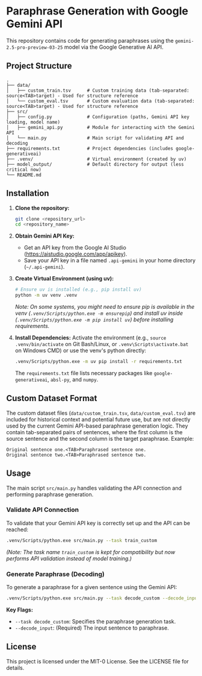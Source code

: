 # Paraphrase Generation with Google Gemini API

This repository contains code for generating paraphrases using the `gemini-2.5-pro-preview-03-25` model via the Google Generative AI API.

## Project Structure

```
.
├── data/
│   ├── custom_train.tsv      # Custom training data (tab-separated: source<TAB>target) - Used for structure reference
│   └── custom_eval.tsv       # Custom evaluation data (tab-separated: source<TAB>target) - Used for structure reference
├── src/
│   ├── config.py             # Configuration (paths, Gemini API key loading, model name)
│   ├── gemini_api.py         # Module for interacting with the Gemini API
│   └── main.py               # Main script for validating API and decoding
├── requirements.txt          # Project dependencies (includes google-generativeai)
├── .venv/                    # Virtual environment (created by uv)
├── model_output/             # Default directory for output (less critical now)
└── README.md
```

## Installation

1.  **Clone the repository:**
    ```bash
    git clone <repository_url>
    cd <repository_name>
    ```

2.  **Obtain Gemini API Key:**
    *   Get an API key from the Google AI Studio (https://aistudio.google.com/app/apikey).
    *   Save your API key in a file named `.api-gemini` in your home directory (`~/.api-gemini`).

3.  **Create Virtual Environment (using uv):**
    ```bash
    # Ensure uv is installed (e.g., pip install uv)
    python -m uv venv .venv
    ```
    *Note: On some systems, you might need to ensure pip is available in the venv (`.venv/Scripts/python.exe -m ensurepip`) and install uv inside (`.venv/Scripts/python.exe -m pip install uv`) before installing requirements.*

4.  **Install Dependencies:**
    Activate the environment (e.g., `source .venv/bin/activate` on Git Bash/Linux, or `.venv\Scripts\activate.bat` on Windows CMD) or use the venv's python directly:
    ```bash
    .venv/Scripts/python.exe -m uv pip install -r requirements.txt
    ```
    The `requirements.txt` file lists necessary packages like `google-generativeai`, `absl-py`, and `numpy`.

## Custom Dataset Format

The custom dataset files (`data/custom_train.tsv`, `data/custom_eval.tsv`) are included for historical context and potential future use, but are not directly used by the current Gemini API-based paraphrase generation logic. They contain tab-separated pairs of sentences, where the first column is the source sentence and the second column is the target paraphrase. Example:

```tsv
Original sentence one.<TAB>Paraphrased sentence one.
Original sentence two.<TAB>Paraphrased sentence two.
```

## Usage

The main script `src/main.py` handles validating the API connection and performing paraphrase generation.

### Validate API Connection

To validate that your Gemini API key is correctly set up and the API can be reached:

```bash
.venv/Scripts/python.exe src/main.py --task train_custom
```
*(Note: The task name `train_custom` is kept for compatibility but now performs API validation instead of model training.)*

### Generate Paraphrase (Decoding)

To generate a paraphrase for a given sentence using the Gemini API:

```bash
.venv/Scripts/python.exe src/main.py --task decode_custom --decode_input "This is the sentence to paraphrase."
```

**Key Flags:**

*   `--task decode_custom`: Specifies the paraphrase generation task.
*   `--decode_input`: (Required) The input sentence to paraphrase.

## License

This project is licensed under the MIT-0 License. See the LICENSE file for details.
